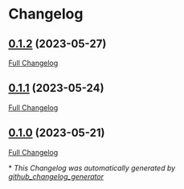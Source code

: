 # Changelog

## [0.1.2](https://github.com/agrrh/tg-personal-assistant/tree/0.1.2) (2023-05-27)

[Full Changelog](https://github.com/agrrh/tg-personal-assistant/compare/0.1.1...0.1.2)

## [0.1.1](https://github.com/agrrh/tg-personal-assistant/tree/0.1.1) (2023-05-24)

[Full Changelog](https://github.com/agrrh/tg-personal-assistant/compare/0.1.0...0.1.1)

## [0.1.0](https://github.com/agrrh/tg-personal-assistant/tree/0.1.0) (2023-05-21)

[Full Changelog](https://github.com/agrrh/tg-personal-assistant/compare/68598f7a8b1f68be713401a440fad1cb379594d2...0.1.0)



\* *This Changelog was automatically generated by [github_changelog_generator](https://github.com/github-changelog-generator/github-changelog-generator)*
